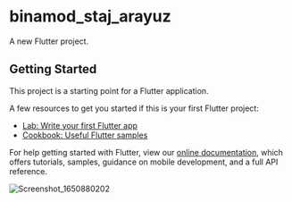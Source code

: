 # binamod_staj_arayuz

A new Flutter project.

## Getting Started

This project is a starting point for a Flutter application.

A few resources to get you started if this is your first Flutter project:

- [Lab: Write your first Flutter app](https://flutter.dev/docs/get-started/codelab)
- [Cookbook: Useful Flutter samples](https://flutter.dev/docs/cookbook)

For help getting started with Flutter, view our
[online documentation](https://flutter.dev/docs), which offers tutorials,
samples, guidance on mobile development, and a full API reference.

![Screenshot_1650880202](https://user-images.githubusercontent.com/72752991/179676436-e3bdf4b1-3bd9-43bf-808c-27350b83209a.png)
